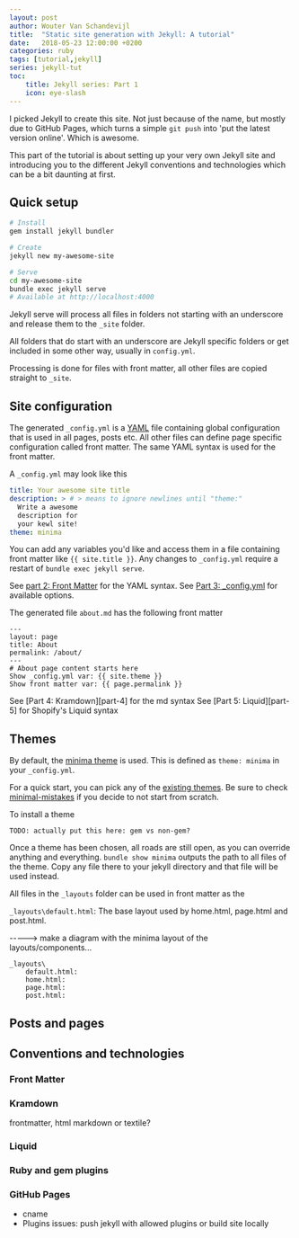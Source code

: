 ```yaml
---
layout: post
author: Wouter Van Schandevijl
title:  "Static site generation with Jekyll: A tutorial"
date:   2018-05-23 12:00:00 +0200
categories: ruby
tags: [tutorial,jekyll]
series: jekyll-tut
toc:
    title: Jekyll series: Part 1
    icon: eye-slash
---
```


I picked Jekyll to create this site. Not just because of the name, 
but mostly due to GitHub Pages, which turns a simple `git push` into
'put the latest version online'. Which is awesome.

This part of the tutorial is about setting up your very own Jekyll site
and introducing you to the different Jekyll conventions and technologies
which can be a bit daunting at first.

<!--more-->

## Quick setup

```sh
# Install
gem install jekyll bundler

# Create
jekyll new my-awesome-site

# Serve
cd my-awesome-site
bundle exec jekyll serve
# Available at http://localhost:4000
```

Jekyll serve will process all files in folders not starting with an underscore and
release them to the `_site` folder. 

All folders that do start with an underscore are Jekyll specific folders or get
included in some other way, usually in `config.yml`.

Processing is done for files with front matter, all other files are copied straight to `_site`.



## Site configuration

The generated `_config.yml` is a [YAML][yaml-wiki] file containing global configuration
that is used in all pages, posts etc. All other files can define page specific
configuration called front matter. The same YAML syntax is used for the front matter.

A `_config.yml` may look like this
```yml
title: Your awesome site title
description: > # > means to ignore newlines until "theme:"
  Write a awesome
  description for
  your kewl site!
theme: minima
```

You can add any variables you'd like and access them in a file containing front matter like `{{ site.title }}`.
Any changes to `_config.yml` require a restart of `bundle exec jekyll serve`.

See [part 2: Front Matter][part-2] for the YAML syntax.
See [Part 3: _config.yml][part-3] for available options.


The generated file `about.md` has the following front matter
```
---
layout: page
title: About
permalink: /about/
---
# About page content starts here
Show _config.yml var: {{ site.theme }}
Show front matter var: {{ page.permalink }}
```

See [Part 4: Kramdown][part-4] for the md syntax
See [Part 5: Liquid][part-5] for Shopify's Liquid syntax


## Themes

By default, the [minima theme][theme-minima] is used. This is defined as `theme: minima` in your `_config.yml`.

For a quick start, you can pick any of the [existing themes][awesome-jekyll-themes]. 
Be sure to check [minimal-mistakes][minimal-mistakes] if you decide to not start from scratch.

To install a theme
```
TODO: actually put this here: gem vs non-gem?
```

Once a theme has been chosen, all roads are still open, as you can override anything and everything.
`bundle show minima` outputs the path to all files of the theme. Copy any file there to your jekyll
directory and that file will be used instead.

All files in the `_layouts` folder can be used in front matter as the 

`_layouts\default.html`: The base layout used by home.html, page.html and post.html.

-----> make a diagram with the minima layout of the layouts/components...

```
_layouts\
	default.html: 
	home.html: 
	page.html: 
	post.html: 
```


## Posts and pages



## Conventions and technologies

### Front Matter

### Kramdown

frontmatter, html
markdown or textile?


### Liquid

### Ruby and gem plugins

### GitHub Pages

- cname
- Plugins issues: push jekyll with allowed plugins or build site locally


[yaml-wiki]: https://en.wikipedia.org/wiki/YAML
[part-2]: jekyll-tutorial-2-front-matter
[part-3]: jekyll-tutorial-3-config-yml
[theme-minima]: https://github.com/jekyll/minima
[minimal-mistakes]: https://mmistakes.github.io/minimal-mistakes/
[awesome-jekyll-plugins]: https://github.com/planetjekyll/awesome-jekyll-plugins
[awesome-jekyll-themes]: https://github.com/planetjekyll/awesome-jekyll-themes

